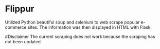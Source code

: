 # Flippur
Utilized Python beautiful soup and selenium to web scrape popular e-commerce sites. The information was then displayed in HTML with Flask.

#Disclaimer
The current scraping does not work because the scraping has not been updated.
